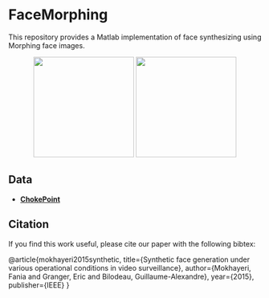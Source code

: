 # FaceMorphing
This repository provides a Matlab implementation of face synthesizing using Morphing face images.

<p align="center">
  <img src="media/1.gif" width="200">
  <img src="media/2.gif" width="200">
</p>

## Data

- **[ChokePoint](http://arma.sourceforge.net/chokepoint/)** 


## Citation

If you find this work useful, please cite our paper with the following bibtex:

@article{mokhayeri2015synthetic,
  title={Synthetic face generation under various operational conditions in video surveillance},
  author={Mokhayeri, Fania and Granger, Eric and Bilodeau, Guillaume-Alexandre},
  year={2015},
  publisher={IEEE}
}
